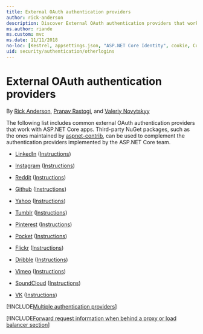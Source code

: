 ```yaml
---
title: External OAuth authentication providers
author: rick-anderson
description: Discover External OAuth authentication providers that work with ASP.NET Core apps.
ms.author: riande
ms.custom: mvc
ms.date: 11/11/2018
no-loc: [Kestrel, appsettings.json, "ASP.NET Core Identity", cookie, Cookie, Blazor, "Blazor Server", "Blazor WebAssembly", "Identity", "Let's Encrypt", Razor, SignalR]
uid: security/authentication/otherlogins
---
```

# External OAuth authentication providers

By [Rick Anderson](https://twitter.com/RickAndMSFT), [Pranav Rastogi](https://github.com/rustd), and [Valeriy Novytskyy](https://github.com/01binary)

The following list includes common external OAuth authentication providers that work with ASP.NET Core apps. Third-party NuGet packages, such as the ones maintained by [aspnet-contrib](https://www.nuget.org/packages?q=owners%3Aaspnet-contrib+title%3AOAuth), can be used to complement the authentication providers implemented by the ASP.NET Core team.

* [LinkedIn](https://www.linkedin.com/developer/apps) ([Instructions](https://developer.linkedin.com/docs/oauth2))

* [Instagram](https://www.instagram.com/developer/register/) ([Instructions](https://www.instagram.com/developer/authentication/))

* [Reddit](https://www.reddit.com/login?dest=https%3A%2F%2Fwww.reddit.com%2Fprefs%2Fapps) ([Instructions](https://github.com/reddit/reddit/wiki/OAuth2-Quick-Start-Example))

* [Github](https://github.com/login?return_to=https%3A%2F%2Fgithub.com%2Fsettings%2Fapplications%2Fnew) ([Instructions](https://developer.github.com/v3/oauth/))

* [Yahoo](https://login.yahoo.com/config/login?src=devnet&.done=http%3A%2F%2Fdeveloper.yahoo.com%2Fapps%2Fcreate%2F) ([Instructions](https://developer.yahoo.com/bbauth/user.html))

* [Tumblr](https://www.tumblr.com/oauth/apps) ([Instructions](https://www.tumblr.com/docs/api/v2#auth))

* [Pinterest](https://www.pinterest.com/login/?next=http%3A%2F%2Fdevsite%2Fapps%2F) ([Instructions](https://developers.pinterest.com/docs/api/overview/?))

* [Pocket](https://getpocket.com/developer/apps/new) ([Instructions](https://getpocket.com/developer/docs/authentication))

* [Flickr](https://www.flickr.com/services/apps/create) ([Instructions](https://www.flickr.com/services/api/auth.oauth.html))

* [Dribble](https://dribbble.com/signup) ([Instructions](https://developer.dribbble.com/v1/oauth/))

* [Vimeo](https://vimeo.com/join) ([Instructions](https://developer.vimeo.com/api/authentication))

* [SoundCloud](https://soundcloud.com/you/apps/new) ([Instructions](https://developers.soundcloud.com/blog/we-love-oauth-2))

* [VK](https://vk.com/apps?act=manage) ([Instructions](https://vk.com/pages?oid=-17680044&p=Authorizing_Sites))

[!INCLUDE[Multiple authentication providers](includes/chain-auth-providers.md)]

[!INCLUDE[Forward request information when behind a proxy or load balancer section](includes/forwarded-headers-middleware.md)]
